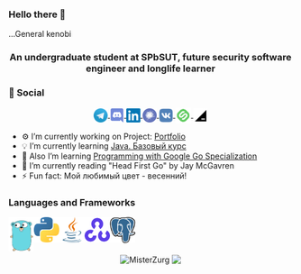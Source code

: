 ### Hello there 👋
...General kenobi
<!--
**MisterZurg/MisterZurg** is a ✨ _special_ ✨ repository because its `README.md` (this file) appears on your GitHub profile. 
-->
<h3 align="center">An undergraduate student at SPbSUT, future security software engineer and longlife learner</h3>

### 💬 Social 
<p align="center">
  <a href="https://t.me/misterzurg">
    <img align="center" alt="Telegram chat" width="25px" src="https://raw.githubusercontent.com/MisterZurg/MisterZurg/main/resourses/telegram.svg" />
  </a>
  <a href="https://discord.gg/HruUqGwrkN">
    <img align="center" alt="Discord Server" width="25px" src="https://raw.githubusercontent.com/MisterZurg/MisterZurg/main/resourses/discord.svg" />
  </a>
  <a href="https://www.linkedin.com/in/misterzurg/">
    <img align="center" alt="LinkedIn page" width="25px" src="https://raw.githubusercontent.com/MisterZurg/MisterZurg/main/resourses/linkedin.svg" />
  </a>
  <a href="https://career.habr.com/misterzurg">
    <img align="center" alt="career habr" width="25px" src="https://raw.githubusercontent.com/MisterZurg/MisterZurg/main/resourses/career_habr.svg" />
  </a>
  <a href="https://vk.com/misterzurg">
    <img align="center" alt="@misterzurg" width="25px" src="https://raw.githubusercontent.com/MisterZurg/MisterZurg/main/resourses/vk.svg" />
  </a>
  <a href="https://stepik.org/users/37767932">
    <img align="center" alt="Stepik profile" width="28px" src="https://raw.githubusercontent.com/MisterZurg/MisterZurg/main/resourses/stepik.svg" />
  </a>
  <a href="https://hyperskill.org/profile/4247407">
  <img align="center" alt="Hyperskill profile" width="25px" src="https://raw.githubusercontent.com/MisterZurg/MisterZurg/main/resourses/hyperskill.svg" />
  </a>
</p>

- ⚙️ I’m currently working on Project: [Portfolio](https://hyperskill.org/projects/137?track=5)
- 💡 I’m currently learning [Java. Базовый курс](https://stepik.org/course/187/syllabus)
- 📘 Also I’m learning [Programming with Google Go Specialization](https://www.coursera.org/specializations/google-golang)
- 📖 I’m currently reading "Head First Go" by Jay McGavren
- ⚡ Fun fact: Мой любимый цвет - весенний!

### Languages and Frameworks
<img align="left" width="45px" src="resourses/gopher-go.svg" />
<img align="left" width="45px" src="resourses/python.svg" />
<img align="left" width="45px" src="resourses/java.svg" />
<!--<img align="left" width="45px" src="resourses/kotlin.svg" />-->
<img align="left" width="45px" src="resourses/opencv.svg" />
<img align="left" width="45px" src="resourses/postgresql.svg" />
<br />
<br />
<br />

<p align="center"> 
  <img align="center" src="https://github-readme-stats.vercel.app/api?username=MisterZurg&show_icons=true&theme=shades-of-purple" alt="MisterZurg" />
  <img align="center" src="https://github-readme-stats.vercel.app/api/top-langs/?username=MisterZurg&hide=html&theme=shades-of-purple&layout=compact">
</p>
